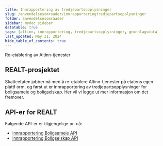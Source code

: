```yaml
---
title: Innrapportering av tredjepartsopplysninger
slug: /anvendelsesomraader/innrapporteringtredjepartsopplysninger
folder: anvendelsesomraader
sidebar: mydoc_sidebar
datatable: true
tags: [altinn, innrapportering, tredjepartsopplysninger, grunnlagsdata]
last_updated: May 31, 2024
hide_table_of_contents: true
---
```

<Summary>Re-etablering av Altinn-tjenester</Summary>

## REALT-prosjektet
Skatteetaten jobber nå med å re-etablere Altinn-tjenester på etatens egen plattf    orm, og først ut er innrapportering av tredjepartsopplysninger for boligsameie og boligselskap. Her vil vi legge ut mer informasjon om det fremover. 

## API-er for REALT
Følgende API-er er tilgjengelige pr. nå: 
* [Innrapportering Boligsameie API](../api/boligsameie.md)
* [Innrapportering Boligselskap API](../api/boligselskap.md)


